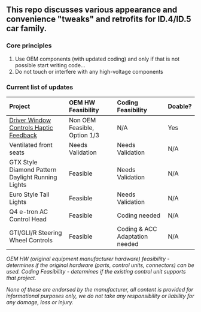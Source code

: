 ## This repo discusses various appearance and convenience "tweaks" and retrofits for ID.4/ID.5 car family. 

### Core principles

1.	Use OEM components (with updated coding) and only if that is not possible start writing code...
2.	Do not touch or interfere with any high-voltage components

### Current list of updates



| Project | OEM HW Feasibility | Coding Feasibility | Doable?
| :------------- | :------------- | :------------- | :---
| [Driver Window Controls Haptic Feedback](</Driver%20Window%20Controls%20Haptic%20Feedback.md>) | Non OEM Feasible, Option 1/3 | N/A | Yes
| Ventilated front seats | Needs Validation | Needs Validation | N/A
| GTX Style Diamond Pattern Daylight Running Lights | Feasible | Needs Validation | N/A
| Euro Style Tail Lights | Feasible | Needs Validation | N/A
| Q4 e-tron AC Control Head | Feasible | Coding needed | N/A
| GTI/GLI/R Steering Wheel Controls | Feasible | Coding & ACC Adaptation needed | N/A


   _OEM HW (original equipment manufacturer hardware) feasibility - determines if the original hardware (parts, control units, connectors) can be used. Coding Feasibility - determines if the existing control unit supports that project._


_None of these are endorsed by the manufacturer, all content is provided for informational purposes only, we do not take any responsibility or liability for any damage, loss or injury._
